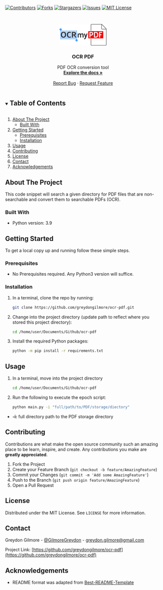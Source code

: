 <!-- PROJECT SHIELDS -->
<!--
*** I'm using markdown "reference style" links for readability.
*** Reference links are enclosed in brackets [ ] instead of parentheses ( ).
*** See the bottom of this document for the declaration of the reference variables
*** for contributors-url, forks-url, etc. This is an optional, concise syntax you may use.
*** https://www.markdownguide.org/basic-syntax/#reference-style-links
-->

[![Contributors][contributors-shield]][contributors-url]
[![Forks][forks-shield]][forks-url]
[![Stargazers][stars-shield]][stars-url]
[![Issues][issues-shield]][issues-url]
[![MIT License][license-shield]][license-url]


<!-- PROJECT LOGO -->
<br />
<p align="center">
  <a href="https://github.com/greydongilmore/ocr-pdf">
    <img src="imgs/logo.png" alt="Logo" width="30%">
  </a>

  <h3 align="center">OCR PDF</h3>

  <p align="center">
    PDF OCR conversion tool
    <br />
    <a href="https://github.com/greydongilmore/ocr-pdf"><strong>Explore the docs »</strong></a>
    <br />
    <br />
    <a href="https://github.com/greydongilmore/ocr-pdf/issues">Report Bug</a>
    ·
    <a href="https://github.com/greydongilmore/ocr-pdf/issues">Request Feature</a>
  </p>
</p>



<!-- TABLE OF CONTENTS -->
<details open="open">
  <summary><h2 style="display: inline-block">Table of Contents</h2></summary>
  <ol>
    <li>
      <a href="#about-the-project">About The Project</a>
      <ul>
        <li><a href="#built-with">Built With</a></li>
      </ul>
    </li>
    <li>
      <a href="#getting-started">Getting Started</a>
      <ul>
        <li><a href="#prerequisites">Prerequisites</a></li>
        <li><a href="#installation">Installation</a></li>
      </ul>
    </li>
    <li><a href="#usage">Usage</a></li>
    <li><a href="#contributing">Contributing</a></li>
    <li><a href="#license">License</a></li>
    <li><a href="#contact">Contact</a></li>
    <li><a href="#acknowledgements">Acknowledgements</a></li>
  </ol>
</details>



<!-- ABOUT THE PROJECT -->
## About The Project

This code snippet will search a given directory for PDF files that are non-searchable and convert them to searchable PDFs (OCR).


### Built With

* Python version: 3.9


<!-- GETTING STARTED -->
## Getting Started

To get a local copy up and running follow these simple steps.

### Prerequisites

* No Prerequisites required. Any Python3 version will suffice.

### Installation

1. In a terminal, clone the repo by running:
    ```sh
    git clone https://github.com/greydongilmore/ocr-pdf.git
    ```

2. Change into the project directory (update path to reflect where you stored this project directory):
    ```sh
    cd /home/user/Documents/Github/ocr-pdf
    ```

3. Install the required Python packages:
    ```sh
    python -m pip install -r requirements.txt
    ```


<!-- USAGE EXAMPLES -->
## Usage

1. In a terminal, move into the project directory
     ```sh
     cd /home/user/Documents/Github/ocr-pdf
     ```

2. Run the following to execute the epoch script:
    ```sh
    python main.py -i "full/path/to/PDF/storage/diectory"
    ```

  * **-i:** full directory path to the PDF storage directory


<!-- CONTRIBUTING -->
## Contributing

Contributions are what make the open source community such an amazing place to be learn, inspire, and create. Any contributions you make are **greatly appreciated**.

1. Fork the Project
2. Create your Feature Branch (`git checkout -b feature/AmazingFeature`)
3. Commit your Changes (`git commit -m 'Add some AmazingFeature'`)
4. Push to the Branch (`git push origin feature/AmazingFeature`)
5. Open a Pull Request


<!-- LICENSE -->
## License

Distributed under the MIT License. See `LICENSE` for more information.


<!-- CONTACT -->
## Contact

Greydon Gilmore - [@GilmoreGreydon](https://twitter.com/GilmoreGreydon) - greydon.gilmore@gmail.com

Project Link: [https://github.com/greydongilmore/ocr-pdf](https://github.com/greydongilmore/ocr-pdf)


<!-- ACKNOWLEDGEMENTS -->
## Acknowledgements

* README format was adapted from [Best-README-Template](https://github.com/othneildrew/Best-README-Template)


<!-- MARKDOWN LINKS & IMAGES -->
<!-- https://www.markdownguide.org/basic-syntax/#reference-style-links -->
[contributors-shield]: https://img.shields.io/github/contributors/greydongilmore/ocr-pdf.svg?style=for-the-badge
[contributors-url]: https://github.com/greydongilmore/ocr-pdf/graphs/contributors
[forks-shield]: https://img.shields.io/github/forks/greydongilmore/ocr-pdf.svg?style=for-the-badge
[forks-url]: https://github.com/greydongilmore/ocr-pdf/network/members
[stars-shield]: https://img.shields.io/github/stars/greydongilmore/ocr-pdf.svg?style=for-the-badge
[stars-url]: https://github.com/greydongilmore/ocr-pdf/stargazers
[issues-shield]: https://img.shields.io/github/issues/greydongilmore/ocr-pdf.svg?style=for-the-badge
[issues-url]: https://github.com/greydongilmore/ocr-pdf/issues
[license-shield]: https://img.shields.io/github/license/greydongilmore/ocr-pdf.svg?style=for-the-badge
[license-url]: https://github.com/greydongilmore/ocr-pdf/blob/master/LICENSE.txt
